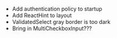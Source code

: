 - Add authentication policy to startup
- Add ReactHint to layout
- ValidatedSelect gray border is too dark
- Bring in MultiCheckboxInput???
